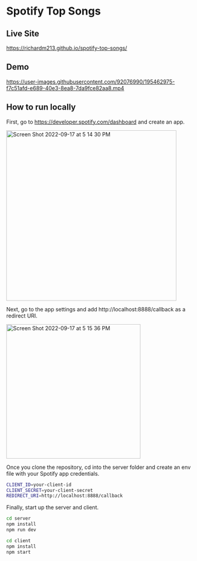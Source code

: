 # Spotify Top Songs

## Live Site

https://richardm213.github.io/spotify-top-songs/

## Demo

https://user-images.githubusercontent.com/92076990/195462975-f7c51afd-e689-40e3-8ea8-7da9fce82aa8.mp4

## How to run locally

First, go to https://developer.spotify.com/dashboard and create an app.

<img width="450" alt="Screen Shot 2022-09-17 at 5 14 30 PM" src="https://user-images.githubusercontent.com/92076990/190880524-7c247f1c-58d9-41d7-a4e3-20b8a42376ad.png">

Next, go to the app settings and add http://localhost:8888/callback as a redirect URI.

<img width="355" alt="Screen Shot 2022-09-17 at 5 15 36 PM" src="https://user-images.githubusercontent.com/92076990/190880486-416872d4-ec12-4ff2-b1ae-0d45d2fc971a.png">

Once you clone the repository, cd into the server folder and create an env file with your Spotify app credentials.

```sh
CLIENT_ID=your-client-id
CLIENT_SECRET=your-client-secret
REDIRECT_URI=http://localhost:8888/callback
```

Finally, start up the server and client.

```sh
cd server
npm install
npm run dev
```

```sh
cd client
npm install
npm start
```
